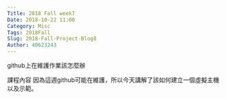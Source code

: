 ```yaml
---
Title: 2018 Fall week7
Date: 2018-10-22 11:00
Category: Misc
Tags: 2018Fall
Slug: 2018-Fall-Project-Blog8
Author: 40623243
---
```


github上在維護作業該怎麼辦


<!-- PELICAN_END_SUMMARY -->


課程內容
因為這週github可能在維護，所以今天講解了該如何建立一個虛擬主機以及示範。




